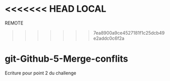 <<<<<<< HEAD
LOCAL
=======
REMOTE
>>>>>>> 7ea8900a9ce4527181f1c25dcb49e2addc0c6f2a
# git-Github-5-Merge-conflits
Ecriture pour point 2 du challenge 
